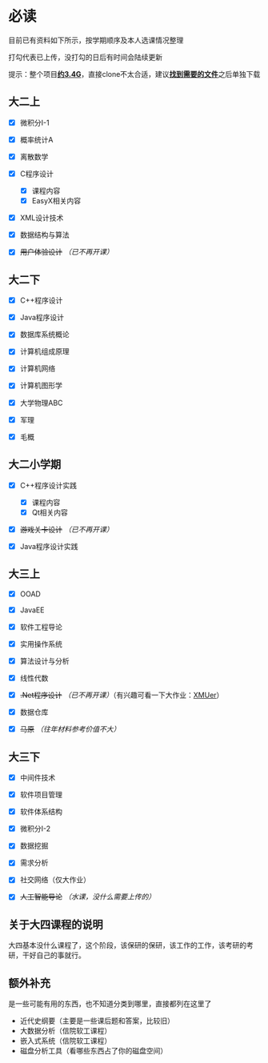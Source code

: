 # 必读

目前已有资料如下所示，按学期顺序及本人选课情况整理

打勾代表已上传，没打勾的日后有时间会陆续更新

提示：整个项目<u>**约3.4G**</u>，直接clone不太合适，建议<u>**找到需要的文件**</u>之后单独下载

## 大二上

- [x] 微积分I-1

- [x] 概率统计A

- [x] 离散数学

- [x] C程序设计
  - [x] 课程内容
  - [x] EasyX相关内容
- [x] XML设计技术

- [x] 数据结构与算法

- [x] ~~用户体验设计~~  *（已不再开课）*



## 大二下

- [x] C++程序设计

- [x] Java程序设计

- [x] 数据库系统概论

- [x] 计算机组成原理

- [x] 计算机网络

- [x] 计算机图形学

- [x] 大学物理ABC

- [x] 军理

- [x] 毛概



## 大二小学期

- [x] C++程序设计实践
  - [x] 课程内容
  - [x] Qt相关内容
- [x] ~~游戏关卡设计~~ *（已不再开课）*
- [x] Java程序设计实践



## 大三上

- [x] OOAD
- [x] JavaEE
- [x] 软件工程导论
- [x] 实用操作系统
- [x] 算法设计与分析
- [x] 线性代数
- [x] ~~.Net程序设计~~  *（已不再开课）*（有兴趣可看一下大作业：[XMUer](https://github.com/529106896/XMUer)）
- [x] 数据仓库
- [x] ~~马原~~ *（往年材料参考价值不大）*



## 大三下

- [x] 中间件技术
- [x] 软件项目管理
- [x] 软件体系结构
- [x] 微积分I-2
- [x] 数据挖掘
- [x] 需求分析
- [x] 社交网络（仅大作业）
- [x] ~~人工智能导论~~  *（水课，没什么需要上传的）*



## 关于大四课程的说明

大四基本没什么课程了，这个阶段，该保研的保研，该工作的工作，该考研的考研，干好自己的事就行。



## 额外补充

是一些可能有用的东西，也不知道分类到哪里，直接都列在这里了

- 近代史纲要（主要是一些课后题和答案，比较旧）
- 大数据分析（信院软工课程）
- 嵌入式系统（信院软工课程）
- 磁盘分析工具（看哪些东西占了你的磁盘空间）
